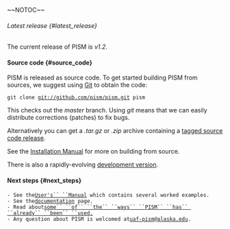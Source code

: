 \~\~NOTOC\~\~

###### Latest release {#latest_release}

The current release of PISM is *v1.2*.

#### Source code {#source_code}

PISM is released as source code. To get started building PISM from
sources, we suggest using [Git](http://git-scm.com/) to
obtain the code:

`git clone `[`git://github.com/pism/pism.git`](git://github.com/pism/pism.git)` pism`

This checks out the *master* branch. Using *git* means that we can
easily distribute corrections (patches) to fix bugs.

Alternatively you can get a *.tar.gz* or *.zip* archive containing a
[tagged source code
release](https://github.com/pism/pism/releases).

See the [Installation
Manual](http://pism-docs.org/sphinx/installation/) for more
on building from source.

There is also a rapidly-evolving [development
version](development_version).

#### Next steps {#next_steps}

` - See the `[`User's`` ``Manual`](http://pism-docs.org/sphinx/manual/)` which contains several worked examples.`\
` - See the `[`documentation`](overview)` page.`\
` - Read about `[`some`` ``of`` ``the`` ``ways`` ``PISM`` ``has`` ``already`` ``been`` ``used.`](publications)\
` - Any question about PISM is welcomed at `[`uaf-pism@alaska.edu`](uaf-pism@alaska.edu)`.`

